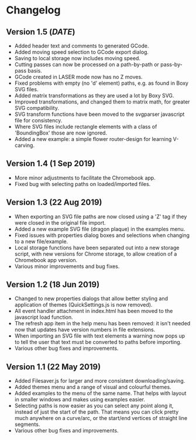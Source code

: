 # Changelog

## Version 1.5 (***DATE***)

* Added header text and comments to generated GCode.
* Added moving speed selection to GCode export dialog.
* Saving to local storage now includes moving speed.
* Cutting passes can now be processed on a path-by-path or pass-by-pass basis.
* GCode created in LASER mode now has no Z moves.
* Fixed problems with empty (no 'd' element) paths, e.g. as found in Boxy SVG files.
* Added matrix transformations as they are used a lot by Boxy SVG.
* Improved transformations, and changed them to matrix math, for greater SVG compatibility.
* SVG transform functions have been moved to the svgparser javascript file for consistency.
* Where SVG files include rectangle elements with a class of 'BoundingBox' those are now ignored.
* Added a new example: a simple flower router-design for learning V-carving.

## Version 1.4 (1 Sep 2019)

* More minor adjustments to facilitate the Chromebook app.
* Fixed bug with selecting paths on loaded/imported files.

## Version 1.3 (22 Aug 2019)

* When exporting an SVG file paths are now closed using a 'Z' tag if they were closed in the original file import.
* Added a new example SVG file (dragon plaque) in the examples menu.
* Fixed issues with properties dialog boxes and selections when changing to a new file/example.
* Local storage functions have been separated out into a new storage script, with new versions for Chrome storage, to allow creation of a Chromebook app version.
* Various minor improvements and bug fixes.

## Version 1.2 (18 Jun 2019)

* Changed to new properties dialogs that allow better styling and application of themes (QuickSettings.js is now removed).
* All event handler attachment in index.html has been moved to the javascript load function.
* The refresh app item in the help menu has been removed: it isn't needed now that updates have version numbers in file extensions.
* When importing an SVG file with text elements a warning now pops up to tell the user that text must be converted to paths before importing.
* Various other bug fixes and improvements.

## Version 1.1 (22 May 2019)

* Added Filesaver.js for larger and more consistent downloading/saving.
* Added themes menu and a range of visual and colourful themes.
* Added examples to the menu of the same name. That helps with layout in smaller windows and makes using examples easier.
* Selecting paths is now easier as you can select any point along it, instead of just the start of the path. That means you can click pretty much anywhere on a curve/arc, or the start/end vertices of straight line segments.
* Various other bug fixes and improvements.
